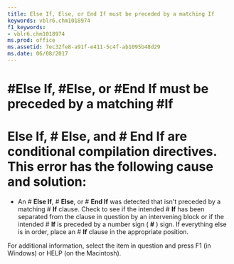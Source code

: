 ```yaml
---
title: Else If, Else, or End If must be preceded by a matching If
keywords: vblr6.chm1018974
f1_keywords:
- vblr6.chm1018974
ms.prod: office
ms.assetid: 7ec32fe8-a91f-e411-5c4f-ab1095b48d29
ms.date: 06/08/2017
---
```



# #Else If, #Else, or #End If must be preceded by a matching #If

# **Else If**, # **Else**, and # **End If** are conditional compilation directives. This error has the following cause and solution:



- An # **Else If**, # **Else**, or # **End If** was detected that isn't preceded by a matching # **If** clause. Check to see if the intended # **If** has been separated from the clause in question by an intervening block or if the intended # **If** is preceded by a number sign ( **#** ) sign. If everything else is in order, place an # **If** clause in the appropriate position.
    

For additional information, select the item in question and press F1 (in Windows) or HELP (on the Macintosh).

